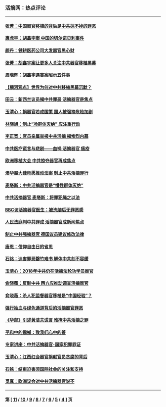 ### 活摘网：热点评论
---
#### [张菁：中国器官移植的背后是中共抹不掉的罪恶](../../pages/nf5879/n13974977.md?04250430) 
#### [惠虎宇：胡鑫宇案 中国的切尔诺贝利事件](../../pages/nf5879/n13942916.md?04250430) 
#### [颜丹：健耕医药公司大发器官黑心财](../../pages/nf5879/n13940134.md?04250430) 
#### [张菁：胡鑫宇案让更多人关注中共器官移植黑幕](../../pages/nf5879/n13929073.md?04250430) 
#### [周晓辉：胡鑫宇遇害案昭示五件事](../../pages/nf5879/n13921870.md?04250430) 
#### [【横河观点】世界为何对中共移植黑幕沉默？](../../pages/nf5879/n13244249.md?04250430) 
#### [田云：新西兰议员揭中共罪恶 活摘器官是焦点](../../pages/nf5879/n13070629.md?04250430) 
#### [玉清心：捐器官若成国策 国人被强摘危险加剧](../../pages/nf5879/n12802713.md?04250430) 
#### [林晓旭：制止“冷群体灭绝” 应注重行动](../../pages/nf5879/n12779736.md?04250430) 
#### [李正宽：官员亲属举报中共活摘 揭惨烈内幕](../../pages/nf5879/n12684490.md?04250430) 
#### [中共医疗谎言与悲剧——血祸 活摘器官 瘟疫](../../pages/nf5879/n12372103.md?04250430) 
#### [欧洲移植大会 中共掠夺器官再成焦点](../../pages/nf5879/n11538883.md?04250430) 
#### [澳华裔大律师愿推动法案 制止中共活摘罪行](../../pages/nf5879/n11377039.md?04250430) 
#### [麦塔斯：中共活摘器官是“慢性群体灭绝”](../../pages/nf5879/n11350529.md?04250430) 
#### [中共活摘器官 麦塔斯：将罪犯绳之以法](../../pages/nf5879/n11347973.md?04250430) 
#### [BBC访活摘器官医生：被洗脑后无罪恶感](../../pages/nf5879/n11335935.md?04250430) 
#### [人民法庭判中共罪成 活摘器官成新闻焦点](../../pages/nf5879/n11331578.md?04250430) 
#### [制止中共强摘器官 德国议员建议修改法律](../../pages/nf5879/n11249451.md?04250430) 
#### [唐恩：信仰自由日的省思](../../pages/nf5879/n11003525.md?04250430) 
#### [石铭：迫害罪恶罄竹难书  解体中共刻不容缓](../../pages/nf5879/n10942855.md?04250430) 
#### [玉清心：2018年中共仍在活摘法轮功学员器官](../../pages/nf5879/n10914646.md?04250430) 
#### [俞晓薇：反制中共 西方应推动调查活摘器官](../../pages/nf5879/n10794671.md?04250430) 
#### [俞晓薇：杀人犯监督器官移植是“中国经验”？](../../pages/nf5879/n10466427.md?04250430) 
#### [强行抽血与绿色通道背后的活摘器官罪恶](../../pages/nf5879/n10004708.md?04250430) 
#### [《华邮》引述黄洁夫谎言 难掩中共活摘之罪](../../pages/nf5879/n9642309.md?04250430) 
#### [平和中的震撼：致我们心中的善](../../pages/nf5879/n9021123.md?04250430) 
#### [专家讲座：中共活摘器官-国家犯罪罪证](../../pages/nf5879/n8828153.md?04250430) 
#### [玉清心：江西红会器官捐献官员贪腐的背后](../../pages/nf5879/n8522122.md?04250430) 
#### [石铭：结束迫害须国际社会的关注和支持](../../pages/nf5879/n8443497.md?04250430) 
#### [觅真：欧洲议会对中共活摘器官说不](../../pages/nf5879/n8337486.md?04250430) 

---
#### 第 [ [11](./11.md?04250430) / [10](./10.md?04250430) / [9](./9.md?04250430) / [8](./8.md?04250430) / [7](./7.md?04250430) / [6](./6.md?04250430) / [5](./5.md?04250430) / [4](./4.md?04250430) ] 页
